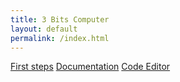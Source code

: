 ```yaml
---
title: 3 Bits Computer
layout: default
permalink: /index.html
---
```


<a class="btn" href="{{ '/tutorial' | relative_url }}">First steps</a>
<a class="btn" href="{{ '/ide#docs' | relative_url }}">Documentation</a>
<a class="btn" href="{{ '/ide' | relative_url }}">Code Editor</a>